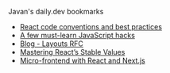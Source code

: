 



Javan's daily.dev bookmarks
<!-- daily.dev BOOKMARKS:START -->
- [React code conventions and best practices](https://app.daily.dev/posts/WXYDTikzS?utm_source=rss&utm_medium=bookmarks&utm_campaign=6ueXw3FRNQzpNtewCDbI6)
- [A few must-learn JavaScript hacks](https://app.daily.dev/posts/JsEOwFmVG?utm_source=rss&utm_medium=bookmarks&utm_campaign=6ueXw3FRNQzpNtewCDbI6)
- [Blog - Layouts RFC](https://app.daily.dev/posts/2CSx5xoJh?utm_source=rss&utm_medium=bookmarks&utm_campaign=6ueXw3FRNQzpNtewCDbI6)
- [Mastering React’s Stable Values](https://app.daily.dev/posts/KO9__mOyl?utm_source=rss&utm_medium=bookmarks&utm_campaign=6ueXw3FRNQzpNtewCDbI6)
- [Micro-frontend with React and Next.js](https://app.daily.dev/posts/gOE5wsIuM?utm_source=rss&utm_medium=bookmarks&utm_campaign=6ueXw3FRNQzpNtewCDbI6)
<!-- daily.dev BOOKMARKS:END -->

